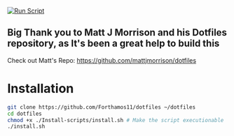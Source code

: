 [![Run Script](https://github.com/Forthamos11/Dotfiles/actions/workflows/main.yml/badge.svg)](https://github.com/Forthamos11/Dotfiles/actions/workflows/main.yml)

## Big Thank you to Matt J Morrison and his Dotfiles repository, as It's been a great help to build this
Check out Matt's Repo: https://github.com/mattjmorrison/dotfiles

# Installation
```sh
git clone https://github.com/Forthamos11/dotfiles ~/dotfiles
cd dotfiles
chmod +x ./Install-scripts/install.sh # Make the script executionable
./install.sh
```
